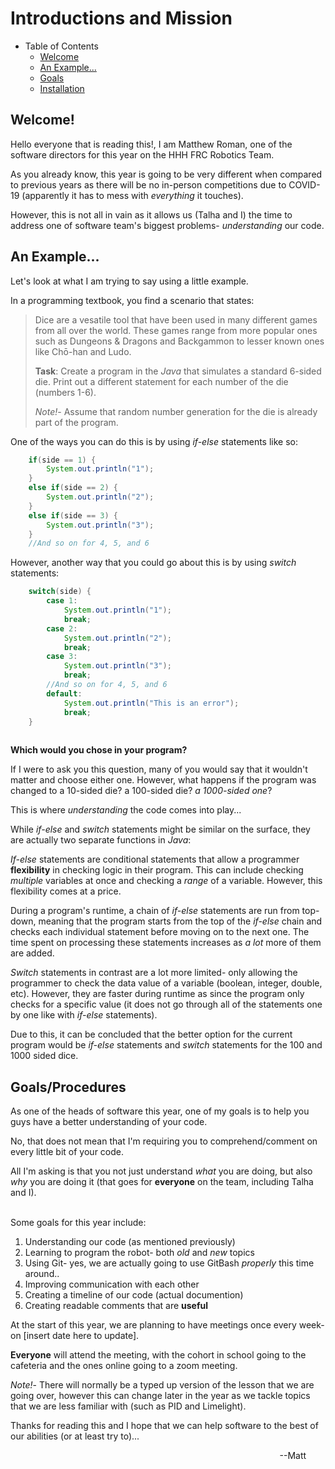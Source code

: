 # Introductions and Mission

* Table of Contents
  * [Welcome](#welcome)
  * [An Example...](#an-example)
  * [Goals](#goals)
  * [Installation](Installation.md)

## Welcome!
Hello everyone that is reading this!, I am Matthew Roman, one of the software directors for this year on the HHH FRC Robotics Team. 

As you already know, this year is going to be very different when compared to previous years as there will be no in-person competitions due to COVID-19 (apparently it has to mess with *everything* it touches). 

However, this is not all in vain as it allows us (Talha and I) the time to address one of software team's biggest problems-  *understanding* our code.

## An Example...

Let's look at what I am trying to say using a little example.

In a programming textbook, you find a scenario that states:

> Dice are a vesatile tool that have been used in many different games from all over the world. These games range from more popular ones such as Dungeons & Dragons and Backgammon to lesser known ones like Chō-han and Ludo.
>
> **Task**:  Create a program in the *Java* that simulates a standard 6-sided die. Print out a different statement for each number of the die (numbers 1-6).
>
>*Note!*- Assume that random number generation for the die is already part of the program.

One of the ways you can do this is by using *if-else* statements like so:

```Java
    if(side == 1) {
        System.out.println("1");
    }
    else if(side == 2) {
        System.out.println("2");
    }
    else if(side == 3) {
        System.out.println("3");
    }
    //And so on for 4, 5, and 6
```

However, another way that you could go about this is by using *switch* statements: 

```Java
    switch(side) {
        case 1:
            System.out.println("1");
            break;
        case 2:
            System.out.println("2");
            break;
        case 3:
            System.out.println("3");
            break;
        //And so on for 4, 5, and 6
        default:
            System.out.println("This is an error");
            break;
    }
    
```
**Which would you chose in your program?**

If I were to ask you this question, many of you would say that it wouldn't matter and choose either one. However, what happens if the program was changed to a 10-sided die? a 100-sided die? *a 1000-sided one*?

This is where *understanding* the code comes into play...

While *if-else* and *switch* statements might be similar on the surface, they are actually two separate functions in *Java*:

*If-else* statements are conditional statements that allow a programmer **flexibility** in checking logic in their program. This can include checking *multiple* variables at once and checking a *range* of a variable. However, this flexibility comes at a price.

During a program's runtime, a chain of *if-else* statements are run from top-down, meaning that the program starts from the top of the *if-else* chain and checks each individual statement before moving on to the next one. The time spent on processing these statements increases as *a lot* more of them are added.

*Switch* statements in contrast are a lot more limited- only allowing the programmer to check the data value of a variable (boolean, integer, double, etc). However, they are faster during runtime as since the program only checks for a specific value (it does not go through all of the statements one by one like with *if-else* statements).

Due to this, it can be concluded that the better option for the current program would be *if-else* statements and *switch* statements for the 100 and 1000 sided dice.

## Goals/Procedures

As one of the heads of software this year, one of my goals is to help you guys have a better understanding of your code. 

No, that does not mean that I'm requiring you to comprehend/comment on every little bit of your code. 

All I'm asking is that you not just understand *what* you are doing, but also *why* you are doing it (that goes for **everyone** on the team, including Talha and I).
<br/>
<br/>

Some goals for this year include:
1. Understanding our code (as mentioned previously)
2. Learning to program the robot- both *old* and *new* topics
3. Using Git- yes, we are actually going to use GitBash *properly* this time around..
4. Improving communication with each other
5. Creating a timeline of our code (actual documention)
6. Creating readable comments that are **useful**

At the start of this year, we are planning to have meetings once every week- on [insert date here to update]. 

**Everyone** will attend the meeting, with the cohort in school going to the cafeteria and the ones online going to a zoom meeting.

*Note!*- There will normally be a typed up version of the lesson that we are going over, however this can change later in the year as we tackle topics that we are less familiar with (such as PID and Limelight).

Thanks for reading this and I hope that we can help software to the best of our abilities (or at least try to)...
                                                
&emsp; &emsp; &emsp; &emsp; &emsp; &emsp; &emsp; &emsp; &emsp; &emsp; &emsp; &emsp; &emsp; &emsp; &emsp; &emsp; &emsp; &emsp; &emsp; &emsp; &emsp; &emsp; &emsp; &emsp; --Matt